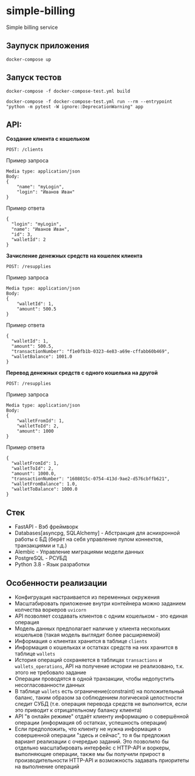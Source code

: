 # simple-billing
Simple billing service

## Заупуск приложения
`docker-compose up`

## Запуск тестов
`docker-compose -f docker-compose-test.yml build`

`docker-compose -f docker-compose-test.yml run --rm --entrypoint "python -m pytest -W ignore::DeprecationWarning" app`

## API:

**Создание клиента с кошельком**

`POST: /clients`

Пример запроса

    Media type: application/json
    Body: 
    {
        "name": "myLogin",
        "login": "Иванов Иван" 
    }

Пример ответа     
   
    {
      "login": "myLogin",
      "name": "Иванов Иван",
      "id": 3,
      "walletId": 2
    }

**Зачисление денежных средств на кошелек клиента**

`POST: /resupplies`

Пример запроса

    Media type: application/json
    Body: 
    {
        "walletId": 1,
        "amount": 500.5
    }

Пример ответа     
   
    {
      "walletId": 1,
      "amount": 500.5,
      "transactionNumber": "f1e0fb1b-0323-4e83-a69e-cffabb60b469",
      "walletBalance": 1001.0
    }

**Перевод денежных средств с одного кошелька на другой**

`POST: /resupplies`

Пример запроса

    Media type: application/json
    Body: 
    {
        "walletFromId": 1,
        "walletToId": 2,
        "amount": 1000
    }

Пример ответа     
   
    {
      "walletFromId": 1,
      "walletToId": 2,
      "amount": 1000.0,
      "transactionNumber": "1608015c-0754-413d-9ae2-d576cbffb621",
      "walletFromBalance": 1.0,
      "walletToBalance": 1000.0
    }


## Стек

* FastAPI - Вэб фреймворк
* Databases[asyncpg, SQLAlchemy] -  Абстракция для аснихронной работы с БД (берёт на себя управление пулом коннектов, транзакциями и т.д.)
* Alembic - Управление миграциями модели данных
* PostgreSQL - РСУБД
* Python 3.8 - Язык разработки


## Особенности реализации
* Конфигруация настраивается из переменных окружения
* Масштабировать приложение внутри контейнера можно заданием колчества воркеров `uvicorn`
* API позволяет создавать клиентов с одним кошельком - это единая операция
* Модель данных предполагает наличие у клиента нескольких кошельков (такая модель выглядит более расширяемой)
* Информация о клиентах хранится в таблице `clients`
* Информация о кошельках и остатках средств на них хранится в таблице `wallets`
* История операций сохраняется в таблицах `transactions` и `wallets_operations`, API на получение истории не реализовано, т.к. этого не требовало задание
* Операции проводятся в одной транзакции, чтобы недопустить несогласованности данных
* В таблице `wallets` есть ограничение(constraint) на положительный баланс, таким образом за соблюдением логической целостности следит СУБД (т.е. операция перевода средств не выполнится, если это приводит к отрицательному балансу клиента) 
* API "в онлайн режиме" отдаёт клиенту информацию о совершённой операции (информация об остатках, успешность операции)
* Если предположить, что клиенту не нужна информация о совершенной операции "здесь и сейчас", то я бы предложил вариант реализации с очередью заданий. Это позволило бы отдельно масштабировать интерфейс с HTTP-API и воркеры, выполняющие операции, также мы бы получили прирост в производительности HTTP-API и возможность задавать приоритеты на выполнение операций
    